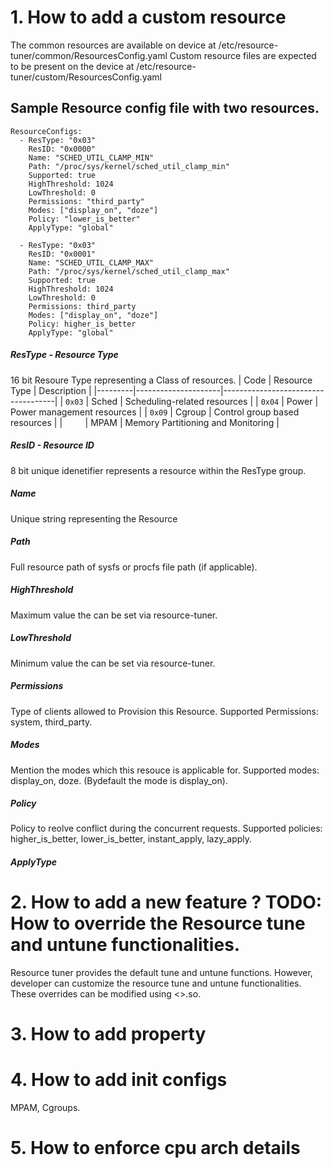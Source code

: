 # 1. How to add a custom resource
The common resources are available on device at /etc/resource-tuner/common/ResourcesConfig.yaml
Custom resource files are expected to be present on the device at /etc/resource-tuner/custom/ResourcesConfig.yaml

## Sample Resource config file with two resources.
    ResourceConfigs:
      - ResType: "0x03"
        ResID: "0x0000"
        Name: "SCHED_UTIL_CLAMP_MIN"
        Path: "/proc/sys/kernel/sched_util_clamp_min"
        Supported: true
        HighThreshold: 1024
        LowThreshold: 0
        Permissions: "third_party"
        Modes: ["display_on", "doze"]
        Policy: "lower_is_better"
        ApplyType: "global"

      - ResType: "0x03"
        ResID: "0x0001"
        Name: "SCHED_UTIL_CLAMP_MAX"
        Path: "/proc/sys/kernel/sched_util_clamp_max"
        Supported: true
        HighThreshold: 1024
        LowThreshold: 0
        Permissions: third_party
        Modes: ["display_on", "doze"]
        Policy: higher_is_better
        ApplyType: "global"

##### ResType - Resource Type
16 bit Resoure Type representing a Class of resources.
| Code    | Resource Type       | Description                        |
|---------|---------------------|------------------------------------|
| `0x03`  | Sched               | Scheduling-related resources       |
| `0x04`  | Power               | Power management resources         |
| `0x09`  | Cgroup              | Control group based resources      |
| `    `  | MPAM                | Memory Partitioning and Monitoring |

##### ResID - Resource ID
8 bit unique idenetifier represents a resource within the ResType group.
##### Name
Unique string representing the Resource
##### Path
Full resource path of sysfs or procfs file path (if applicable).
##### HighThreshold
Maximum value the can be set via resource-tuner.
##### LowThreshold
Minimum value the can be set via resource-tuner.
##### Permissions
Type of clients allowed to Provision this Resource.
Supported Permissions: system, third_party.
##### Modes
Mention the modes which this resouce is applicable for.
Supported modes: display_on, doze. (Bydefault the mode is display_on).
##### Policy
Policy to reolve conflict during the concurrent requests.
Supported policies: higher_is_better, lower_is_better, instant_apply, lazy_apply.
##### ApplyType
    
# 2. How to add a new feature ? TODO: How to override the Resource tune and untune functionalities.
Resource tuner provides the default tune and untune functions.
However, developer can customize the resource tune and untune functionalities.
These overrides can be modified using <>.so.<version>

# 3. How to add property

# 4. How to add init configs
MPAM, Cgroups.

# 5. How to enforce cpu arch details


